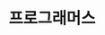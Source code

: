 ---
layout: turret
title: 프로그래머스
permalink: category/test
pagination: 
  enabled: true
  tag: Lv1
  permalink: /:num/
---